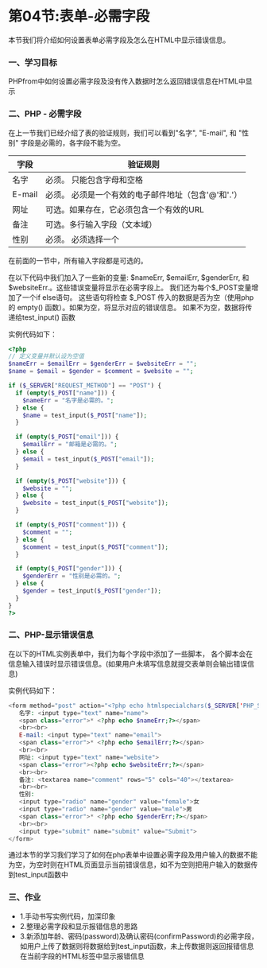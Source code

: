 # 第04节:表单-必需字段
本节我们将介绍如何设置表单必需字段及怎么在HTML中显示错误信息。

### 一、学习目标
PHPfrom中如何设置必需字段及没有传入数据时怎么返回错误信息在HTML中显示

### 二、PHP - 必需字段
在上一节我们已经介绍了表的验证规则，我们可以看到"名字", "E-mail", 和 "性别" 字段是必需的，各字段不能为空。

| 字段        | 验证规则            |
| --------   | -----       |
| 名字        | 必须。 只能包含字母和空格       |
| E-mail        | 必须。 必须是一个有效的电子邮件地址（包含'@'和'.'）        |
| 网址        | 可选。如果存在，它必须包含一个有效的URL       |
| 备注        | 	可选。多行输入字段（文本域）      |
| 性别        | 必须。 必须选择一个       |

在前面的一节中，所有输入字段都是可选的。

在以下代码中我们加入了一些新的变量: \$nameErr, \$emailErr, \$genderErr, 和 \$websiteErr.。这些错误变量将显示在必需字段上。 我们还为每个\$_POST变量增加了一个if else语句。 这些语句将检查 $_POST 传入的数据是否为空（使用php的 empty() 函数）。如果为空，将显示对应的错误信息。 如果不为空，数据将传递给test_input() 函数

实例代码如下：

``` php
<?php
// 定义变量并默认设为空值
$nameErr = $emailErr = $genderErr = $websiteErr = "";
$name = $email = $gender = $comment = $website = "";

if ($_SERVER["REQUEST_METHOD"] == "POST") {
  if (empty($_POST["name"])) {
    $nameErr = "名字是必需的。";
  } else {
    $name = test_input($_POST["name"]);
  }

  if (empty($_POST["email"])) {
    $emailErr = "邮箱是必需的。";
  } else {
    $email = test_input($_POST["email"]);
  }

  if (empty($_POST["website"])) {
    $website = "";
  } else {
    $website = test_input($_POST["website"]);
  }

  if (empty($_POST["comment"])) {
    $comment = "";
  } else {
    $comment = test_input($_POST["comment"]);
  }

  if (empty($_POST["gender"])) {
    $genderErr = "性别是必需的。";
  } else {
    $gender = test_input($_POST["gender"]);
  }
}
?>
```


### 二、PHP-显示错误信息
在以下的HTML实例表单中，我们为每个字段中添加了一些脚本， 各个脚本会在信息输入错误时显示错误信息。(如果用户未填写信息就提交表单则会输出错误信息)

实例代码如下：

``` php
<form method="post" action="<?php echo htmlspecialchars($_SERVER['PHP_SELF']);?>"> 
   名字: <input type="text" name="name">
   <span class="error">* <?php echo $nameErr;?></span>
   <br><br>
   E-mail: <input type="text" name="email">
   <span class="error">* <?php echo $emailErr;?></span>
   <br><br>
   网址: <input type="text" name="website">
   <span class="error"><?php echo $websiteErr;?></span>
   <br><br>
   备注: <textarea name="comment" rows="5" cols="40"></textarea>
   <br><br>
   性别:
   <input type="radio" name="gender" value="female">女
   <input type="radio" name="gender" value="male">男
   <span class="error">* <?php echo $genderErr;?></span>
   <br><br>
   <input type="submit" name="submit" value="Submit"> 
</form>
```

通过本节的学习我们学习了如何在php表单中设置必需字段及用户输入的数据不能为空，为空时则在HTML页面显示当前错误信息，如不为空则把用户输入的数据传到test_input函数中

### 三、作业
* 1.手动书写实例代码，加深印象
* 2.整理必需字段和显示报错信息的思路
* 3.新添加年龄、密码(password)及确认密码(confirmPassword)的必需字段，如用户上传了数据则将数据给到test_input函数，未上传数据则返回报错信息在当前字段的HTML标签中显示报错信息
